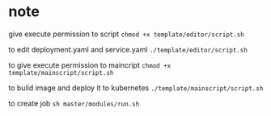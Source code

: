 # note

give execute permission to script
`chmod +x template/editor/script.sh`

to edit deployment.yaml and service.yaml
`./template/editor/script.sh`

to give execute permission to maincript
`chmod +x template/mainscript/script.sh`

to build image and deploy it to kubernetes
`./template/mainscript/script.sh`

to create job
`sh master/modules/run.sh`
